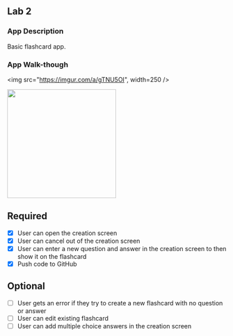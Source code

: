 ## Lab 2

### App Description
Basic flashcard app. 

### App Walk-though

<img src="https://imgur.com/a/gTNU5OI", width=250 />


<img src="https://github.com/ponetteRS/CardiFlash/raw/main/5.0_flashcard.gif" width="250" />

## Required
- [X] User can open the creation screen
- [X] User can cancel out of the creation screen
- [X] User can enter a new question and answer in the creation screen to then show it on the flashcard
- [X] Push code to GitHub
## Optional
- [ ] User gets an error if they try to create a new flashcard with no question or answer
- [ ] User can edit existing flashcard
- [ ] User can add multiple choice answers in the creation screen

